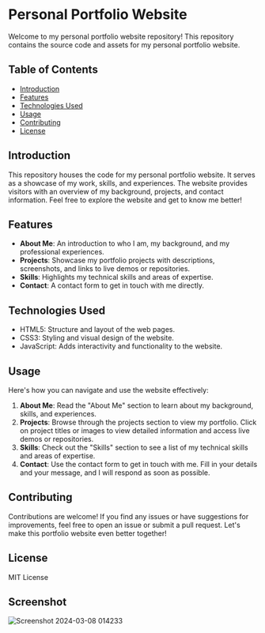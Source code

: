 # Personal Portfolio Website

Welcome to my personal portfolio website repository! This repository contains the source code and assets for my personal portfolio website.

## Table of Contents
- [Introduction](#introduction)
- [Features](#features)
- [Technologies Used](#technologies-used)
- [Usage](#usage)
- [Contributing](#contributing)
- [License](#license)

## Introduction
This repository houses the code for my personal portfolio website. It serves as a showcase of my work, skills, and experiences. The website provides visitors with an overview of my background, projects, and contact information. Feel free to explore the website and get to know me better!

## Features
- **About Me**: An introduction to who I am, my background, and my professional experiences.
- **Projects**: Showcase my portfolio projects with descriptions, screenshots, and links to live demos or repositories.
- **Skills**: Highlights my technical skills and areas of expertise.
- **Contact**: A contact form to get in touch with me directly.

## Technologies Used
- HTML5: Structure and layout of the web pages.
- CSS3: Styling and visual design of the website.
- JavaScript: Adds interactivity and functionality to the website.

## Usage
Here's how you can navigate and use the website effectively:
1. **About Me**: Read the "About Me" section to learn about my background, skills, and experiences.
2. **Projects**: Browse through the projects section to view my portfolio. Click on project titles or images to view detailed information and access live demos or repositories.
3. **Skills**: Check out the "Skills" section to see a list of my technical skills and areas of expertise.
4. **Contact**: Use the contact form to get in touch with me. Fill in your details and your message, and I will respond as soon as possible.

## Contributing
Contributions are welcome! If you find any issues or have suggestions for improvements, feel free to open an issue or submit a pull request. Let's make this portfolio website even better together!

## License
MIT License
## Screenshot

![Screenshot 2024-03-08 014233](https://github.com/Sowham-3098/SB_Decoder_Portfolio/assets/95470604/4bf3c096-8432-4c97-ac0a-c941c51b6df4)

